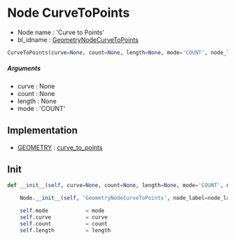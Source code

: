 # Node CurveToPoints

- Node name : 'Curve to Points'
- bl_idname : [GeometryNodeCurveToPoints](https://docs.blender.org/api/current/bpy.types.GeometryNodeCurveToPoints.html)


``` python
CurveToPoints(curve=None, count=None, length=None, mode='COUNT', node_label=None, node_color=None, **kwargs)
```
##### Arguments

- curve : None
- count : None
- length : None
- mode : 'COUNT'

## Implementation

- [GEOMETRY](/docs/GeoNodes/socket_GEOMETRY.md) : [curve_to_points](/docs/GeoNodes/socket_GEOMETRY.md#curve_to_points)

## Init

``` python
def __init__(self, curve=None, count=None, length=None, mode='COUNT', node_label=None, node_color=None, **kwargs):

    Node.__init__(self, 'GeometryNodeCurveToPoints', node_label=node_label, node_color=node_color, **kwargs)

    self.mode            = mode
    self.curve           = curve
    self.count           = count
    self.length          = length
```
